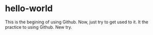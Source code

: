 # hello-world
This is the begining of using Github. Now, just try to get used to it.
It the practice to using Github.
New try.
